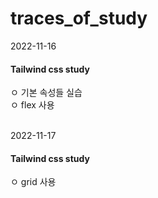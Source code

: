 # traces_of_study

2022-11-16
<h4>Tailwind css study</h4>
ㅇ 기본 속성들 실습<br>
ㅇ flex 사용<br><br>

2022-11-17
<h4>Tailwind css study</h4>
ㅇ grid 사용
